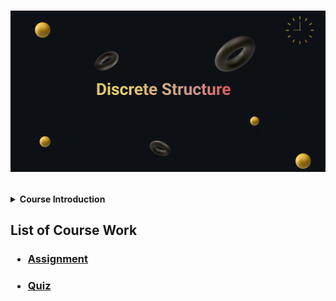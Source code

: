 <h1>
<p align=”center”>
<img width=”200" height=”200" src="https://github.com/SabrinaHeng/Discrete-Structure/blob/main/Make%20your%20README%20(3).png" alt=”my banner”>
</p>
</h1>
<details>
  <summary><b>Course Introduction</b></summary>
  <p>This course provides students with an introduction to discrete structures and their applications in computer science. Topics covered include set theory, proof techniques, relations, functions, recurrence relations, counting methods, graph theory, trees, and finite automata. By course completion, students will have developed the skills to utilize set theory, relations, and functions for solving computer science problems. They will also be able to analyze and resolve problems with recurrence relations and counting methods, apply graph theory and trees to real-world situations, and use deterministic finite automata and finite state machines to model electronic devices and other problems.</p>
</details>

<h2>
  <b>List of Course Work</b>
</h2>

<h3>
  
 * [Assignment](https://github.com/SabrinaHeng/Discrete-Structure/tree/main/Assignment)
</h3>

<h3>
  
 * [Quiz](https://github.com/SabrinaHeng/Discrete-Structure/tree/main/Quiz)
</h3>
